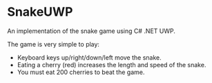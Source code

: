 # SnakeUWP
An implementation of the snake game using C# .NET UWP.

The game is very simple to play:
* Keyboard keys up/right/down/left move the snake.
* Eating a cherry (red) increases the length and speed of the snake.
* You must eat 200 cherries to beat the game.
